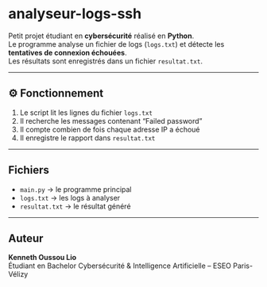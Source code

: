 # analyseur-logs-ssh

Petit projet étudiant en **cybersécurité** réalisé en **Python**.  
Le programme analyse un fichier de logs (`logs.txt`) et détecte les **tentatives de connexion échouées**.  
Les résultats sont enregistrés dans un fichier `resultat.txt`.

---

## ⚙️ Fonctionnement
1. Le script lit les lignes du fichier `logs.txt`
2. Il recherche les messages contenant “Failed password”
3. Il compte combien de fois chaque adresse IP a échoué
4. Il enregistre le rapport dans `resultat.txt`

---

##  Fichiers
- `main.py` → le programme principal  
- `logs.txt` → les logs à analyser  
- `resultat.txt` → le résultat généré  

---

##  Auteur
**Kenneth Oussou Lio**  
Étudiant en Bachelor Cybersécurité & Intelligence Artificielle – ESEO Paris-Vélizy
